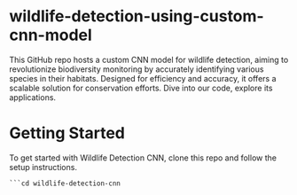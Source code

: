 # wildlife-detection-using-custom-cnn-model
This GitHub repo hosts a custom CNN model for wildlife detection, aiming to revolutionize biodiversity monitoring by accurately identifying various species in their habitats. Designed for efficiency and accuracy, it offers a scalable solution for conservation efforts. Dive into our code, explore its applications.

# Getting Started
To get started with Wildlife Detection CNN, clone this repo and follow the setup instructions.

```git clone [https://github.com/sushantkothari/wildlife-detection-using-custom-cnn-model.git]
```cd wildlife-detection-cnn
